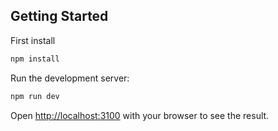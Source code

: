 ## Getting Started

First install 
```bash
npm install
```

Run the development server:

```bash
npm run dev
```

Open [http://localhost:3100](http://localhost:3100) with your browser to see the result.